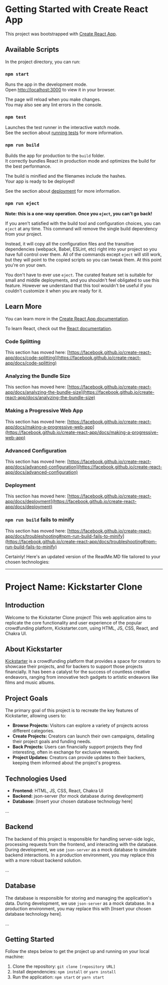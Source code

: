 # Getting Started with Create React App

This project was bootstrapped with [Create React App](https://github.com/facebook/create-react-app).

## Available Scripts

In the project directory, you can run:

### `npm start`

Runs the app in the development mode.\
Open [http://localhost:3000](http://localhost:3000) to view it in your browser.

The page will reload when you make changes.\
You may also see any lint errors in the console.

### `npm test`

Launches the test runner in the interactive watch mode.\
See the section about [running tests](https://facebook.github.io/create-react-app/docs/running-tests) for more information.

### `npm run build`

Builds the app for production to the `build` folder.\
It correctly bundles React in production mode and optimizes the build for the best performance.

The build is minified and the filenames include the hashes.\
Your app is ready to be deployed!

See the section about [deployment](https://facebook.github.io/create-react-app/docs/deployment) for more information.

### `npm run eject`

**Note: this is a one-way operation. Once you `eject`, you can't go back!**

If you aren't satisfied with the build tool and configuration choices, you can `eject` at any time. This command will remove the single build dependency from your project.

Instead, it will copy all the configuration files and the transitive dependencies (webpack, Babel, ESLint, etc) right into your project so you have full control over them. All of the commands except `eject` will still work, but they will point to the copied scripts so you can tweak them. At this point you're on your own.

You don't have to ever use `eject`. The curated feature set is suitable for small and middle deployments, and you shouldn't feel obligated to use this feature. However we understand that this tool wouldn't be useful if you couldn't customize it when you are ready for it.

## Learn More

You can learn more in the [Create React App documentation](https://facebook.github.io/create-react-app/docs/getting-started).

To learn React, check out the [React documentation](https://reactjs.org/).

### Code Splitting

This section has moved here: [https://facebook.github.io/create-react-app/docs/code-splitting](https://facebook.github.io/create-react-app/docs/code-splitting)

### Analyzing the Bundle Size

This section has moved here: [https://facebook.github.io/create-react-app/docs/analyzing-the-bundle-size](https://facebook.github.io/create-react-app/docs/analyzing-the-bundle-size)

### Making a Progressive Web App

This section has moved here: [https://facebook.github.io/create-react-app/docs/making-a-progressive-web-app](https://facebook.github.io/create-react-app/docs/making-a-progressive-web-app)

### Advanced Configuration

This section has moved here: [https://facebook.github.io/create-react-app/docs/advanced-configuration](https://facebook.github.io/create-react-app/docs/advanced-configuration)

### Deployment

This section has moved here: [https://facebook.github.io/create-react-app/docs/deployment](https://facebook.github.io/create-react-app/docs/deployment)

### `npm run build` fails to minify

This section has moved here: [https://facebook.github.io/create-react-app/docs/troubleshooting#npm-run-build-fails-to-minify](https://facebook.github.io/create-react-app/docs/troubleshooting#npm-run-build-fails-to-minify)

Certainly! Here's an updated version of the ReadMe.MD file tailored to your chosen technologies:

---

# Project Name: Kickstarter Clone

## Introduction

Welcome to the Kickstarter Clone project! This web application aims to replicate the core functionality and user experience of the popular crowdfunding platform, Kickstarter.com, using HTML, JS, CSS, React, and Chakra UI.

## About Kickstarter

[Kickstarter](https://www.kickstarter.com/) is a crowdfunding platform that provides a space for creators to showcase their projects, and for backers to support those projects financially. It has been a catalyst for the success of countless creative endeavors, ranging from innovative tech gadgets to artistic endeavors like films and music albums.

## Project Goals

The primary goal of this project is to recreate the key features of Kickstarter, allowing users to:

- **Browse Projects:** Visitors can explore a variety of projects across different categories.
- **Create Projects:** Creators can launch their own campaigns, detailing their project goals and funding needs.
- **Back Projects:** Users can financially support projects they find interesting, often in exchange for exclusive rewards.
- **Project Updates:** Creators can provide updates to their backers, keeping them informed about the project's progress.

## Technologies Used

- **Frontend:** HTML, JS, CSS, React, Chakra UI
- **Backend:** json-server (for mock database during development)
- **Database:** [Insert your chosen database technology here]

...

## Backend

The backend of this project is responsible for handling server-side logic, processing requests from the frontend, and interacting with the database. During development, we use `json-server` as a mock database to simulate backend interactions. In a production environment, you may replace this with a more robust backend solution.

...

## Database

The database is responsible for storing and managing the application's data. During development, we use `json-server` as a mock database. In a production environment, you may replace this with [Insert your chosen database technology here].

...


## Getting Started

Follow the steps below to get the project up and running on your local machine:

1. Clone the repository: `git clone [repository URL]`
2. Install dependencies: `npm install` or `yarn install`
3. Run the application: `npm start` or `yarn start`

